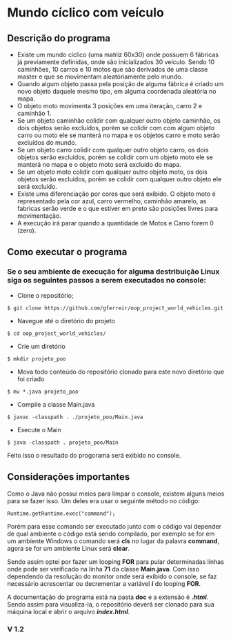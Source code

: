 # Mundo cíclico com veículo
## Descrição do programa

 * Existe um mundo cíclico (uma matriz 60x30) onde possuem 6 fábricas já previamente definidas, onde são inicializados 30 veículo. Sendo 10 caminhões, 10 carros e 10 motos que são derivados de uma classe master e que se movimentam aleatóriamente pelo mundo. 
 * Quando algum objeto passa pela posição de alguma fábrica é criado um novo objeto daquele mesmo tipo, em alguma coordenada aleatória no mapa.
 * O objeto moto movimenta 3 posições em uma iteração, carro 2 e caminhão 1. 
 * Se um objeto caminhão colidir com qualquer outro objeto caminhão, os dois objetos serão excluídos, porém se colidir com com algum objeto carro ou moto ele se manterá no mapa e os objetos carro e moto serão excluídos do mundo. 
 * Se um objeto carro colidir com qualquer  outro objeto carro, os dois objetos serão excluídos, porém se colidir com um objeto moto ele  se manterá no mapa e o objeto moto será excluído do mapa. 
 * Se um objeto moto colidir com qualquer outro objeto moto, os dois objetos serão excluídos, porém se colidir com qualquer outro objeto ele será excluído.
 * Existe uma diferenciação por cores que será exibido. O objeto moto é representado pela cor azul, carro vermelho, caminhão amarelo, as fabricas serão verde e o que estiver em preto são posições livres para movimentação.
 * A execução irá parar quando a quantidade de Motos e Carro forem 0 (zero).

## Como executar o programa

### Se o seu ambiente de execução for alguma destribuição Linux siga os seguintes passos a serem executados no console:

* Clone o repositório;

`$ git clone https://github.com/gferreir/oop_project_world_vehicles.git`

* Navegue até o diretório do projeto

`$ cd oop_project_world_vehicles/`

* Crie um diretório

`$ mkdir projeto_poo`

* Mova todo conteúdo do repositório clonado para este novo diretório que foi criado

`$ mv *.java projeto_poo`

* Compile a classe Main.java

`$ javac -classpath . ./projeto_poo/Main.java`

* Execute o Main

`$ java -classpath . projeto_poo/Main`

Feito isso o resultado do progorama será exibido no console. 

## Considerações importantes

Como o Java não possui meios para limpar o console, existem alguns meios para se fazer isso. Um deles era usar o seguinte método no código:

`Runtime.getRuntime.exec("command");`

Porém para esse comando ser executado junto com o código vai depender de qual ambiente o código está sendo compilado, por exemplo se for em um ambiente Windows o comando será **cls** no lugar da palavra **command**, agora se for um ambiente Linux será **clear**.

Sendo assim optei por fazer um looping **FOR** para pular determinadas linhas onde pode ser verificado na linha **71** da classe **Main.java**. Com isso dependendo da resolução do monitor onde será exibido o console, se faz necessário acrescentar ou decrementar a variável ***i*** do looping **FOR**.

A documentação do programa está na pasta **doc** e a extensão é ***.html***. Sendo assim para visualiza-la, o repositório deverá ser clonado para sua máquina local e abrir o arquivo ***index.html***.

### V 1.2
